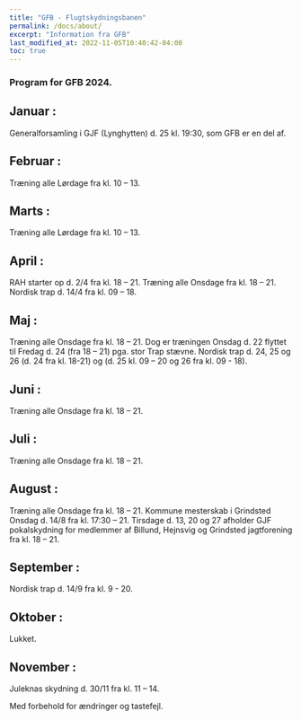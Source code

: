 ```yaml
---
title: "GFB - Flugtskydningsbanen"
permalink: /docs/about/
excerpt: "Information fra GFB"
last_modified_at: 2022-11-05T10:40:42-04:00
toc: true
---
```

### Program for GFB 2024.

## Januar :
Generalforsamling i GJF (Lynghytten) d. 25 kl. 19:30, som GFB er en del af.
 
## Februar :
Træning alle Lørdage fra kl. 10 – 13.
 
## Marts :
Træning alle Lørdage fra kl. 10 – 13.
 
## April :
RAH starter op d. 2/4 fra kl. 18 – 21.
Træning alle Onsdage fra kl. 18 – 21.
Nordisk trap d. 14/4 fra kl. 09 – 18.
 
## Maj :
Træning alle Onsdage fra kl. 18 – 21.
Dog er træningen Onsdag d. 22 flyttet til Fredag d. 24 (fra 18 – 21) pga. stor Trap stævne.
Nordisk trap d. 24, 25 og 26 (d. 24 fra kl. 18-21) og (d. 25 kl. 09 – 20 og 26 fra kl. 09 - 18).
 
## Juni :
Træning alle Onsdage fra kl. 18 – 21.
 
## Juli :
Træning alle Onsdage fra kl. 18 – 21.
 
## August :
Træning alle Onsdage fra kl. 18 – 21.
Kommune mesterskab i Grindsted Onsdag d. 14/8 fra kl. 17:30 – 21.
Tirsdage d. 13, 20 og 27 afholder GJF pokalskydning for medlemmer af Billund, Hejnsvig og Grindsted jagtforening fra kl. 18 – 21.
 
## September :
Nordisk trap d. 14/9 fra kl. 9 - 20.
 
## Oktober :
Lukket.
 
## November :
Juleknas skydning d. 30/11 fra kl. 11 – 14.
 
Med forbehold for ændringer og tastefejl.
